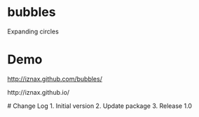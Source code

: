 # bubbles
Expanding circles
# Demo
http://iznax.github.com/bubbles/
<p>http://iznax.github.io/</p>
# Change Log
1. Initial version
2. Update package
3. Release 1.0
